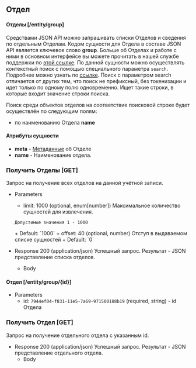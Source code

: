 ## Отдел
#### Отделы [/entity/group]
Средствами JSON API можно запрашивать списки Отделов и сведения по отдельным Отделам. Кодом сущности для Отдела в составе JSON API является ключевое слово **group**.
Больше об Отделах и работе с ними в основном интерфейсе вы можете прочитать в нашей службе поддержки по  [этой ссылке](https://support.moysklad.ru/hc/ru/articles/204364908-%D0%9E%D1%82%D0%B4%D0%B5%D0%BB%D1%8B).
По данной сущности можно осуществлять контекстный поиск с помощью специального параметра `search`. Подробнее можно узнать по [ссылке](/api/remap/1.2/doc/index.html#header-контекстный-поиск). Поиск с параметром search отличается от других тем, что поиск не префиксный, без токенизации и идет только по одному полю одновременно. Ищет такие строки, в которые входит значение строки поиска.

Поиск среди объектов отделов на соответствие поисковой строке будет осуществлён по следующим полям:
+ по наименованию Отдела **name**

#### Атрибуты сущности
+ **meta** - [Метаданные](/api/remap/1.2/doc/index.html#header-метаданные) об Отделе
+ **name** - Наименование отдела.

### Получить Отделы [GET]
Запрос на получение всех отделов на данной учётной записи.
+ Parameters
  + limit: 1000 (optional, enum[number])
  Максимальное количество сущностей для извлечения.
  <p>
    <code>Допустимые значения 1 - 1000</code>
  </p>
      + Default: `1000`
  + offset: 40 (optional, number)
    Отступ в выдаваемом списке сущностей
      + Default: `0`

+ Response 200 (application/json)
Успешный запрос. Результат - JSON представление списка отделов.
  + Body
        <!-- include(body/group/get_list.json) -->

#### Отдел [/entity/group/{id}]
+ Parameters
  + id: `7944ef04-f831-11e5-7a69-971500188b19` (required, string) - id Отдела

### Получить Отдел [GET]
Запрос на получение отдельного отдела с указанным id.
+ Response 200 (application/json)
Успешный запрос. Результат - JSON представление отдельного отдела.
  + Body
        <!-- include(body/group/get_by_id.json) -->
